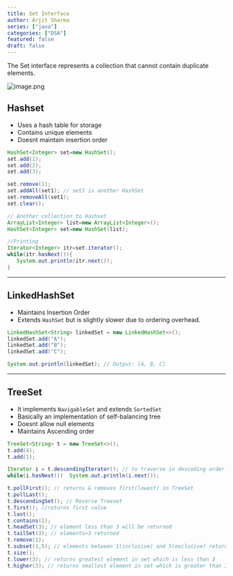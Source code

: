```yaml
---
title: Set Interface
author: Arjit Sharma
series: ["java"]
categories: ["DSA"]
featured: false
draft: false
---
```

The Set<E> interface represents a collection that cannot contain duplicate elements.

![image.png](https://res.cloudinary.com/dwa6rcttw/image/upload/v1745530784/image_yipjxr.png)

## Hashset

- Uses a hash table for storage
- Contains unique elements
- Doesnt maintain insertion order

```java
HashSet<Integer> set=new HashSet();
set.add(1);    
set.add(2);    
set.add(3);

set.remove(1);
set.addAll(set1); // set1 is another HashSet
set.removeAll(set1);
set.clear();

// Another collection to Hashset
ArrayList<Integer> list=new ArrayList<Integer>();
HashSet<Integer> set=new HashSet(list);

//Printing
Iterator<Integer> itr=set.iterator();  
while(itr.hasNext()){  
   System.out.println(itr.next());  
}
```
---

## LinkedHashSet

- Maintains Insertion Order
- Extends `HashSet`  but is slightly slower due to ordering overhead.

```java
LinkedHashSet<String> linkedSet = new LinkedHashSet<>();
linkedSet.add("A");
linkedSet.add("B");
linkedSet.add("C");

System.out.println(linkedSet); // Output: [A, B, C]
```
---
## TreeSet

- It implements `NavigableSet` and extends `SortedSet`
- Basically an implementation of self-balancing tree
- Doesnt allow null elements
- Maintains Ascending order

```java
TreeSet<String> t = new TreeSet<>();
t.add(4);
t.add(1);

Iterator i = t.descendingIterator(); // to traverse in desceding order
while(i.hasNext())  System.out.println(i.next());

t.pollFirst(); // returns & removes first(lowest) in TreeSet
t.pollLast(); 
t.descendingSet(); // Reverse Treeset
t.first(); //returns first value
t.last();
t.contains(1);
t.headSet(3); // element less than 3 will be returned
t.tailSet(3); // elements>3 returned 
t.remove(1); 
t.subset(1,5); // elements between 1(inclusive) and 5(exclusive) returned
t.size();
t.lower(3); // returns greatest element in set which is less than 3
t.higher(3); // returns smallest element in set which is greater than 3
```